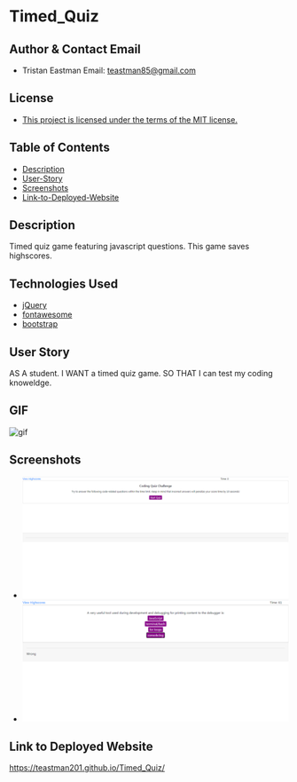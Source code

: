 # Timed_Quiz
## Author & Contact Email
* Tristan Eastman Email: teastman85@gmail.com

## License
* [This project is licensed under the terms of the MIT license.](LICENSE)

## Table of Contents
* [Description](#description)
* [User-Story](#user-story)
* [Screenshots](#screenshots)
* [Link-to-Deployed-Website](#link)

## Description
Timed quiz game featuring javascript questions. 
This game saves highscores.

## Technologies Used
* [jQuery](https://jquery.com/)
* [fontawesome](https://fontawesome.com/)
* [bootstrap](https://getbootstrap.com/)

## User Story
AS A student.
I WANT a timed quiz game.
SO THAT I can test my coding knoweldge.

## GIF 
![gif](https://media.giphy.com/media/THI8tnLd6JYLCWyHyG/giphy.gif)

## Screenshots
* <img src="./Assets/image.png" alt="desktop screenshot of timed quiz game start.">

* <img src="./Assets/image_1.png" alt="desktop screenshot of in-game.">

## Link to Deployed Website
https://teastman201.github.io/Timed_Quiz/
